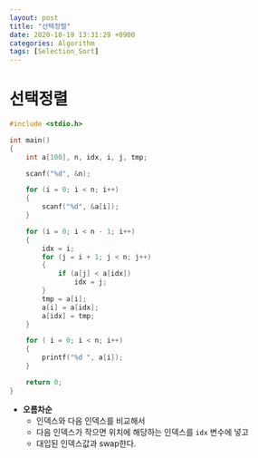 ```yaml
---
layout: post
title: "선택정렬"
date: 2020-10-19 13:31:29 +0900
categories: Algorithm
tags: [Selection_Sort]
---
```


# 선택정렬

```c
#include <stdio.h>

int main()
{
    int a[100], n, idx, i, j, tmp;

    scanf("%d", &n);

    for (i = 0; i < n; i++)
    {
        scanf("%d", &a[i]);
    }

    for (i = 0; i < n - 1; i++)
    {
        idx = i;
        for (j = i + 1; j < n; j++)
        {
            if (a[j] < a[idx])
                idx = j;
        }
        tmp = a[i];
        a[i] = a[idx];
        a[idx] = tmp;
    }

    for ( i = 0; i < n; i++)
    {
        printf("%d ", a[i]);
    }

    return 0;
}
```

- **오름차순**
  - 인덱스와 다음 인덱스를 비교해서
  - 다음 인덱스가 작으면 위치에 해당하는 인덱스를 `idx` 변수에 넣고
  - 대입된 인덱스값과 swap한다.
